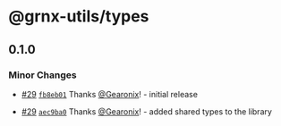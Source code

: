 # @grnx-utils/types

## 0.1.0

### Minor Changes

- [#29](https://github.com/Gearonix/grnx-utils/pull/29) [`fb8eb01`](https://github.com/Gearonix/grnx-utils/commit/fb8eb01875ed3e9232fc0c0110e0b4073b5c8c9e) Thanks [@Gearonix](https://github.com/Gearonix)! - initial release

- [#29](https://github.com/Gearonix/grnx-utils/pull/29) [`aec9ba0`](https://github.com/Gearonix/grnx-utils/commit/aec9ba0595d98bb708b89ca3562c2e02d9e0c316) Thanks [@Gearonix](https://github.com/Gearonix)! - added shared types to the library
